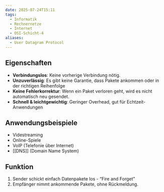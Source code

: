 ```yaml
---
date: 2025-07-24T15:11
tags:
  - Informatik
  - Rechnernetze
  - Internet
  - OSI-Schicht-4
aliases:
  - User Datagram Protocol
---
```

## Eigenschaften
- **Verbindungslos**: Keine vorherige Verbindung nötig.
- **Unzuverlässig**: Es gibt keine Garantie, dass Pakete ankommen oder in der richtigen Reihenfolge
- **Keine Fehlerkorrektur**: Wenn ein Paket verloren geht, wird es nicht automatisch neu gesendet.
- **Schnell & leichtgewichtig**: Geringer Overhead, gut für Echtzeit-Anwendungen

## Anwendungsbeispiele
- Videstreaming
- Online-Spiele
- VoIP (Telefonie über Internet)
- [[DNS]] (Domain Name System)

## Funktion
1. Sender schickt einfach Datenpakete los - “Fire and Forget”
2. Empfänger nimmt ankommende Pakete, ohne Rückmeldung.